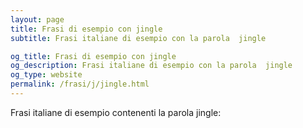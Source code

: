 ```yaml
---
layout: page
title: Frasi di esempio con jingle 
subtitle: Frasi italiane di esempio con la parola  jingle

og_title: Frasi di esempio con jingle 
og_description: Frasi italiane di esempio con la parola  jingle
og_type: website
permalink: /frasi/j/jingle.html
---
```


Frasi italiane di esempio contenenti la parola jingle:



